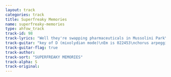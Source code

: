 ```yaml
---
layout: track
categories: track
title: Superfreaky Memories
name: superfreaky-memories
type: ahfow_track
track-id: 98
track-lyrics: "Well they're swapping pharmaceuticals in Mussolini Park\nAnd they're wigglin' and wobbilin' and dozin' in the dark\nAnd it's winter in New Jersey and it's Christmas in New York\nWith a giggle and a stare and a bottle and a cork\nAnd Kristina took your photo with a needle and a spoon\nBut she said we got to hurry cos her dad will be home soon\nAnd these superfreaky memories have put me in my place\nBut then my superfreaky memories are gone without a trace\n\nPlease excuse my eyes\nPlease excuse my hands\nPlease excuse my eyes\nPut me in my place\n\nIn a dirty little room in a nasty little world\nYou were out of your mind you were throwin' up your hands\nYou were makin' crazy plans left a message on the mirror\nAnd your mouth was making words but there was nobody there\nNow the gears are rolling by and you don't get any wiser\nAnd the years are rolling on but you're going round and round\nAnd these superfreaky memories have put me in my place\nBut my superfreaky memories are gone without a trace"
track-guitar: "key of D (mixolydian mode)\nEm is 022453\nchorus arpeggios are xxx775, xxx220, xxx453,  xx543x, xx765x\nWell they're [D] swapping pharmaceuticals in [A] Mussolini Park\nAnd they're [Bm] wigglin' and wobbilin' and [G] dozin' in the [A] dark\nAnd it's [D] winter in New Jersey and it's [A] Christmas in New York\nWith a [Em ] giggle and a stare and a [G] bottle and a [A] cork\nAnd [D] Kristina took your photo with a [A] needle and a spoon\nBut she [Bm] said we got to hurry cos her [G] dad will be home [A] soon\nAnd these [D] superfreaky memories have [A] put me in my place\nBut then my [Em] superfreaky memories are [G] gone with [A] out a trace\n[D] Please excuse my eyes\n[A] Please excuse my hands\n[Em] Please excuse my eyes\n[G] Put me in my [A] place\n(repeat chords from verse)\nIn a dirty little room in a nasty little world\nYou were out of your mind you were throwin' up your hands\nYou were makin' crazy plans left a message on the mirror\nAnd your mouth was making words but there was nobody there\nNow the gears are rolling by and you don't get any wiser\nAnd the years are rolling on but you're going round and round\nAnd these superfreaky memories have put me in my place\nBut my superfreaky memories are gone without a trace\n(provided by dc)"
track-guitar-flag: true
track-author: 
track-sort: "SUPERFREAKY MEMORIES"
track-alpha: S
track-original: 
---
```

